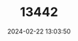---
title: "13442"
category: "Alexandromys maximowiczii"
draft: false
date: 2024-02-22 13:03:50
languages:
  Mongolian: ["Shirgiin Ogotno"]
  Russian: ["Ungurskaya Polyovka"]
  English: ["Maximowicz's Vole"]
---